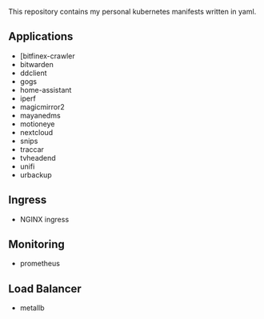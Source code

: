 This repository contains my personal kubernetes manifests written in yaml.

## Applications
- [bitfinex-crawler
- bitwarden
- ddclient
- gogs
- home-assistant
- iperf
- magicmirror2
- mayanedms
- motioneye
- nextcloud
- snips
- traccar
- tvheadend
- unifi
- urbackup

## Ingress
- NGINX ingress

## Monitoring
- prometheus

## Load Balancer
- metallb
